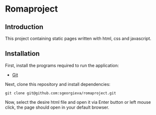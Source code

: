 # Romaproject

## Introduction
This project containing static pages written with html, css and javascript.

## Installation
First, install the programs required to run the application:

- [Git](https://git-scm.com/book/en/v2/Getting-Started-Installing-Git)

Next, clone this repository and install dependencies:

```
git clone git@github.com:sgeorgieva/romaproject.git
```

Now, select the desire html file and open it via Enter button or left mouse click, the page should open in your default browser.
